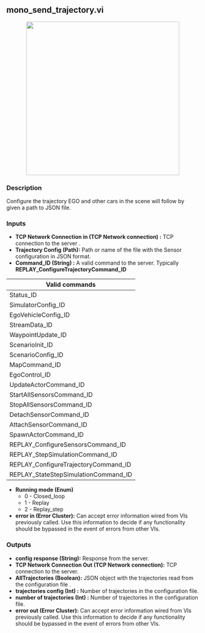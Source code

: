 ## mono_send_trajectory.vi
<p align="center">
<img src="https://github.com/monoDriveIO/client/raw/master/WikiPhotos/LV_client/vehicle/monoDrive_lvlib_mono__send__trajectoryc.png" 
width="400"  />
</p>

### Description 
Configure the trajectory EGO and other cars in the scene will follow  by given a path to JSON file.

### Inputs

- **TCP Network Connection in (TCP Network connection) :** TCP connection to the server .
- **Trajectory Config (Path):** Path or name of the file with the Sensor configuration in JSON format.
- **Command_ID (String) :** A valid command to the server. Typically **REPLAY_ConfigureTrajectoryCommand_ID**

| Valid commands  |
| ------------ | 
|Status_ID   |
|SimulatorConfig_ID |
|EgoVehicleConfig_ID |
|StreamData_ID   |
|WaypointUpdate_ID    |
|ScenarioInit_ID  |
|ScenarioConfig_ID   |
|MapCommand_ID  |
|EgoControl_ID  | 
|UpdateActorCommand_ID  | 
|StartAllSensorsCommand_ID   | 
|StopAllSensorsCommand_ID   | 
|DetachSensorCommand_ID   | 
|AttachSensorCommand_ID   |
|SpawnActorCommand_ID   |
|REPLAY_ConfigureSensorsCommand_ID  |
|REPLAY_StepSimulationCommand_ID  |
|REPLAY_ConfigureTrajectoryCommand_ID  |
|REPLAY_StateStepSimulationCommand_ID   | 

- **Running mode (Enum)** 
    * 0 - Closed_loop 
    * 1 - Replay
    * 2 - Replay_step 
- **error in (Error Cluster):** Can accept error information wired from VIs previously called. Use this information to decide if any functionality should be bypassed in the event of errors from other VIs.


### Outputs

- **config response (String):** Response from the server.
- **TCP Network Connection Out (TCP Network connection):** TCP connection to the server.
- **AllTrajectories (Boolean):** JSON object with the trajectories read from the configuration file .
- **trajectories config (Int) :** Number of trajectories in the configuration file.
- **number of trajectories (Int) :** Number of trajectories in the configuration file.
- **error out (Error Cluster):** Can accept error information wired from VIs previously called. Use this information to decide if any functionality should be bypassed in the event of errors from other VIs.
